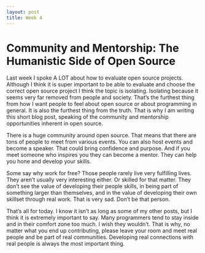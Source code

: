 ```yaml
---
layout: post
title: Week 4
---
```

# Community and Mentorship: The Humanistic Side of Open Source

Last week I spoke A LOT about how to evaluate open source projects. Although I think it is super important to be able to evaluate and choose the correct open source project I think the topic is isolating. Isolating because it seems very far removed from people and society. That’s the furthest thing from how I want people to feel about open source or about programming in general. It is also the furthest thing from the truth. That is why I am writing this short blog post, speaking of the community and mentorship opportunities inherent in open source.

There is a huge community around open source. That means that there are tons of people to meet from various events. You can also host events and become a speaker. That could bring confidence and purpose. And if you meet someone who inspires you they can become a mentor. They can help you hone and develop your skills. 

Some say why work for free? Those people rarely live very fulfilling lives. They aren’t usually very interesting either. Or skilled for that matter. They don’t see the value of developing their people skills, in being part of something larger than themselves, and in the value of developing their own skillset through real work. That is very sad. Don’t be that person.

That’s all for today. I know it isn’t as long as some of my other posts, but I think it is extremely important to say. Many programmers tend to stay inside and in their comfort zone too much. I wish they wouldn’t. That is why, no matter what you end up contributing, please leave your room and meet real people and be part of real communities. Developing real connections with real people is always the most important thing.

